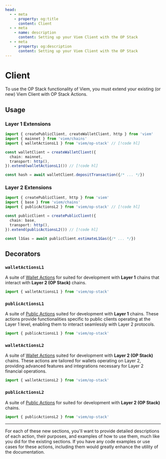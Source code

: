 ```yaml
---
head:
  - - meta
    - property: og:title
      content: Client
  - - meta
    - name: description
      content: Setting up your Viem Client with the OP Stack
  - - meta
    - property: og:description
      content: Setting up your Viem Client with the OP Stack
---
```


# Client

To use the OP Stack functionality of Viem, you must extend your existing (or new) Viem Client with OP Stack Actions.

## Usage

### Layer 1 Extensions

```ts
import { createPublicClient, createWalletClient, http } from 'viem'
import { mainnet } from 'viem/chains'
import { walletActionsL1 } from 'viem/op-stack' // [!code hl]

const walletClient = createWalletClient({
  chain: mainnet,
  transport: http(),
}).extend(walletActionsL1()) // [!code hl]

const hash = await walletClient.depositTransaction({/* ... */})
```

### Layer 2 Extensions

```ts
import { createPublicClient, http } from 'viem'
import { base } from 'viem/chains'
import { publicActionsL2 } from 'viem/op-stack' // [!code hl]

const publicClient = createPublicClient({
  chain: base,
  transport: http(),
}).extend(publicActionsL2()) // [!code hl]

const l1Gas = await publicClient.estimateL1Gas({/* ... */})
```

## Decorators

### `walletActionsL1`

A suite of [Wallet Actions](./actions/estimateL1Gas.md) for suited for development with **Layer 1** chains that interact with **Layer 2 (OP Stack)** chains.

```ts
import { walletActionsL1 } from 'viem/op-stack'
```

### `publicActionsL1`

A suite of [Public Actions](./actions/getTimeToProve.md) suited for development with **Layer 1** chains. These actions provide functionalities specific to public clients operating at the Layer 1 level, enabling them to interact seamlessly with Layer 2 protocols.

```ts
import { publicActionsL1 } from 'viem/op-stack'
```

### `walletActionsL2`

A suite of [Wallet Actions](./actions/estimateL1Fee.md) suited for development with **Layer 2 (OP Stack)** chains. These actions are tailored for wallets operating on Layer 2, providing advanced features and integrations necessary for Layer 2 financial operations.

```ts
import { walletActionsL2 } from 'viem/op-stack'
```

### `publicActionsL2`

A suite of [Public Actions](./actions/estimateL1Gas.md) for suited for development with **Layer 2 (OP Stack)** chains.

```ts
import { publicActionsL2 } from 'viem/op-stack'
```

---

For each of these new sections, you'll want to provide detailed descriptions of each action, their purposes, and examples of how to use them, much like you did for the existing sections. If you have any code examples or use cases for these actions, including them would greatly enhance the utility of the documentation.
